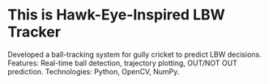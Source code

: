 # This is Hawk-Eye-Inspired LBW Tracker
Developed a ball-tracking system for gully cricket to predict LBW decisions.
Features: Real-time ball detection, trajectory plotting, OUT/NOT OUT prediction.
Technologies: Python, OpenCV, NumPy.

